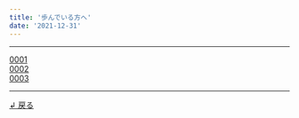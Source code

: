 ```yaml
---
title: '歩んでいる方へ'
date: '2021-12-31'
---
```

***
[ 0001 ](/posts/9998)  
[ 0002 ](/posts/9997)  
[ 0003 ](/posts/9996)  
***
[ ↲ 戻る ](https://01234567890.thebase.in/about)
